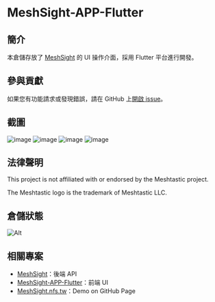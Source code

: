 # MeshSight-APP-Flutter

## 簡介
本倉儲存放了 [MeshSight](https://github.com/edwinyoo44/MeshSight) 的 UI 操作介面，採用 Flutter 平台進行開發。

## 參與貢獻
如果您有功能請求或發現錯誤，請在 GitHub 上[開啟 issue](https://github.com/edwinyoo44/MeshSight-APP-Flutter/issues)。

## 截圖
![image](https://raw.githubusercontent.com/edwinyoo44/MeshSight-APP-Flutter/master/screenshot/e9e6cfae-6218-47ff-88b3-a8ac4446599d.png)
![image](https://raw.githubusercontent.com/edwinyoo44/MeshSight-APP-Flutter/master/screenshot/7fa6d0a5-fb81-4287-9448-4e92ac5276e9.png)
![image](https://raw.githubusercontent.com/edwinyoo44/MeshSight-APP-Flutter/master/screenshot/1330c676-1778-40ae-9609-8a06c84c89f1.png)
![image](https://raw.githubusercontent.com/edwinyoo44/MeshSight-APP-Flutter/master/screenshot/a48b7ada-1628-4cf3-a994-361d14340d4a.png)

## 法律聲明
This project is not affiliated with or endorsed by the Meshtastic project.

The Meshtastic logo is the trademark of Meshtastic LLC.

## 倉儲狀態
![Alt](https://repobeats.axiom.co/api/embed/5e3eed52096ef7dca9f2c08e3bfa94df53f19759.svg "Repobeats analytics image")

## 相關專案
- [MeshSight](https://github.com/edwinyoo44/MeshSight)：後端 API  
- [MeshSight-APP-Flutter](https://github.com/edwinyoo44/MeshSight-APP-Flutter)：前端 UI  
- [MeshSight.nfs.tw](https://github.com/edwinyoo44/MeshSight.nfs.tw)：Demo on GitHub Page  
